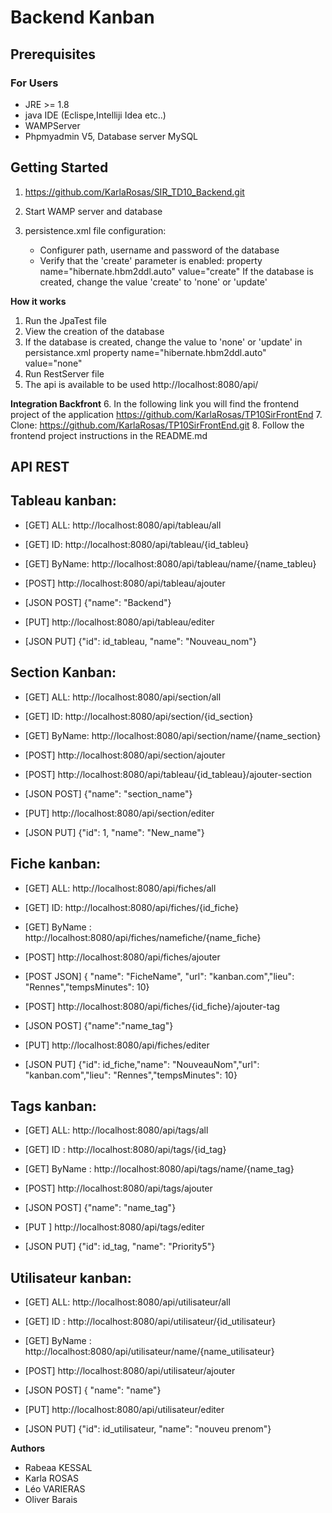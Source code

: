 # Backend Kanban
## Prerequisites
### For Users
* JRE >= 1.8
* java IDE  (Eclispe,Intelliji Idea etc..)
* WAMPServer
* Phpmyadmin V5, Database server MySQL 

## Getting Started
1. https://github.com/KarlaRosas/SIR_TD10_Backend.git
2. Start WAMP server and database
3. persistence.xml file configuration:

    * Configurer path, username and password of the database
    * Verify that the 'create' parameter is enabled: property name="hibernate.hbm2ddl.auto" value="create"
        If the database is created, change the value 'create' to 'none' or 'update'


**How it works**

1. Run the JpaTest file
2. View the creation of the database
3. If the database is created, change the value to 'none' or 'update' in persistance.xml property name="hibernate.hbm2ddl.auto" value="none"
4. Run RestServer file
5. The api is available to be used http://localhost:8080/api/

**Integration Backfront**
6. In the following link you will find the frontend project of the application https://github.com/KarlaRosas/TP10SirFrontEnd
7. Clone: https://github.com/KarlaRosas/TP10SirFrontEnd.git
8. Follow the frontend project instructions in the README.md 

 
## API REST 

## Tableau kanban:
+ [GET] ALL: http://localhost:8080/api/tableau/all
+ [GET] ID: http://localhost:8080/api/tableau/{id_tableu}
+ [GET] ByName: http://localhost:8080/api/tableau/name/{name_tableu}

+ [POST] http://localhost:8080/api/tableau/ajouter
+ [JSON POST] {"name": "Backend"}

+ [PUT] http://localhost:8080/api/tableau/editer
+ [JSON PUT] {"id": id_tableau, "name": "Nouveau_nom"}


## Section Kanban:
+ [GET]  ALL: http://localhost:8080/api/section/all
+ [GET]  ID: http://localhost:8080/api/section/{id_section}
+ [GET]  ByName: http://localhost:8080/api/section/name/{name_section}

+ [POST] http://localhost:8080/api/section/ajouter
+ [POST] http://localhost:8080/api/tableau/{id_tableau}/ajouter-section
+ [JSON POST] {"name": "section_name"}

+ [PUT] http://localhost:8080/api/section/editer
+ [JSON PUT] {"id": 1, "name": "New_name"}


## Fiche kanban:
+ [GET] ALL: http://localhost:8080/api/fiches/all
+ [GET] ID: http://localhost:8080/api/fiches/{id_fiche}
+ [GET] ByName : http://localhost:8080/api/fiches/namefiche/{name_fiche}

+ [POST] http://localhost:8080/api/fiches/ajouter
+ [POST JSON] { "name": "FicheName", "url": "kanban.com","lieu": "Rennes","tempsMinutes": 10}

+ [POST] http://localhost:8080/api/fiches/{id_fiche}/ajouter-tag
+ [JSON POST] {"name":"name_tag"}

+ [PUT]  http://localhost:8080/api/fiches/editer
+ [JSON PUT] {"id": id_fiche,"name": "NouveauNom","url": "kanban.com","lieu": "Rennes","tempsMinutes": 10}


## Tags kanban:
+ [GET] ALL: http://localhost:8080/api/tags/all
+ [GET] ID : http://localhost:8080/api/tags/{id_tag}
+ [GET] ByName : http://localhost:8080/api/tags/name/{name_tag}

+ [POST] http://localhost:8080/api/tags/ajouter
+ [JSON POST] {"name": "name_tag"}

+ [PUT ] http://localhost:8080/api/tags/editer
+ [JSON PUT] {"id": id_tag, "name": "Priority5"}


## Utilisateur kanban:
+ [GET] ALL: http://localhost:8080/api/utilisateur/all
+ [GET] ID : http://localhost:8080/api/utilisateur/{id_utilisateur}
+ [GET] ByName : http://localhost:8080/api/utilisateur/name/{name_utilisateur}

+ [POST] http://localhost:8080/api/utilisateur/ajouter
+ [JSON POST] { "name": "name"}

+ [PUT]  http://localhost:8080/api/utilisateur/editer
+ [JSON PUT] {"id": id_utilisateur, "name": "nouveu prenom"}

   
**Authors**

* Rabeaa KESSAL
* Karla ROSAS 
* Léo VARIERAS
* Oliver Barais